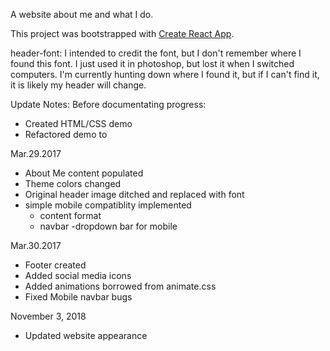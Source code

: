 A website about me and what I do.

This project was bootstrapped with [Create React App](https://github.com/facebookincubator/create-react-app).

header-font: I intended to credit the font, but I don't remember where I found this font. I just used it in photoshop, but lost it when I switched computers. I'm currently hunting down where I found it, but if I can't find it, it is likely my header will change.

Update Notes:
Before documentating progress:
- Created HTML/CSS demo
- Refactored demo to

Mar.29.2017
- About Me content populated
- Theme colors changed
- Original header image ditched and replaced with font
- simple mobile compatiblity implemented
	- content format
	- navbar
		-dropdown bar for mobile

Mar.30.2017
- Footer created
- Added social media icons
- Added animations borrowed from animate.css
- Fixed Mobile navbar bugs

November 3, 2018
- Updated website appearance

